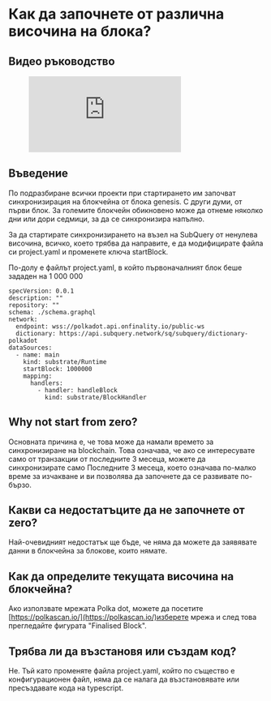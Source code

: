 # Как да започнете от различна височина на блока?

## Видео ръководство

<figure class="video_container">
  <iframe src="https://www.youtube.com/embed/ZiNSXDMHmBk" frameborder="0" allowfullscreen="true"></iframe>
</figure>

## Въведение

По подразбиране всички проекти при стартирането им започват синхронизирация на блокчейна от блока genesis. С други думи, от първи блок. За големите блокчейн обикновено може да отнеме няколко дни или дори седмици, за да се синхронизира напълно.

За да стартирате синхронизирането на възел на SubQuery от ненулева височина, всичко, което трябва да направите, е да модифицирате файла си project.yaml и променете ключа startBlock.

По-долу е файлът project.yaml, в който първоначалният блок беше зададен на 1 000 000

```shell
specVersion: 0.0.1
description: ""
repository: ""
schema: ./schema.graphql
network:
  endpoint: wss://polkadot.api.onfinality.io/public-ws
  dictionary: https://api.subquery.network/sq/subquery/dictionary-polkadot
dataSources:
  - name: main
    kind: substrate/Runtime
    startBlock: 1000000
    mapping:
      handlers:
        - handler: handleBlock
          kind: substrate/BlockHandler
```

## Why not start from zero?

Основната причина е, че това може да намали времето за синхронизиране на blockchain. Това означава, че ако се интересувате само от транзакции от последните 3 месеца, можете да синхронизирате само Последните 3 месеца, което означава по-малко време за изчакване и ви позволява да започнете да се развивате по-бързо.

## Какви са недостатъците да не започнете от zero?

Най-очевидният недостатък ще бъде, че няма да можете да заявявате данни в блокчейна за блокове, които нямате.

## Как да определите текущата височина на блокчейна?

Ако използвате мрежата Polka dot, можете да посетите [https://polkascan.io/](https://polkascan.io/)изберете мрежа и след това прегледайте фигурата "Finalised Block".

## Трябва ли да възстановя или създам код?

Не. Тъй като променяте файла project.yaml, който по същество е конфигурационен файл, няма да се налага да възстановявате или пресъздавате кода на typescript.
